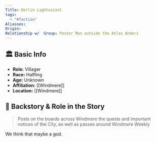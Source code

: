 ```yaml
---
Title: Dorlin Lightwizzel
tags:
  - "#faction"
Aliasses: 
Origin: 
Relationship w/  Group: Poster Man outside the Atlas Anderi
---
```


## 🏛️ Basic Info
- **Role:** Villager
- **Race:**  Halfling
- **Age:**  Unknown
- **Affiliation:** [[Windmere]]  
- **Location:** [[Windmere]]  
## 📖 Backstory & Role in the Story
> Posts on the boards across Windmere the quests and important notices of the City, as well as passes around Windmere Weekly


We think that maybe a god.
